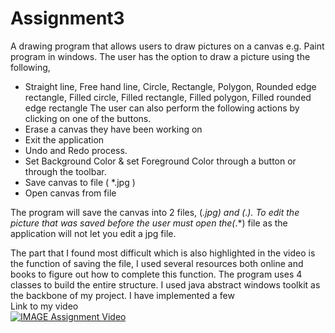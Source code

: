 # Assignment3
A drawing program that allows users to draw pictures on a canvas e.g. Paint program in windows.
The user has the option to draw a picture using the following,
-	Straight line, Free hand line, Circle, Rectangle, Polygon, Rounded edge rectangle,
Filled circle, Filled rectangle, Filled polygon, Filled rounded edge rectangle
The user can also perform the following actions by clicking on one of the buttons.
-  Erase a canvas they have been working on
-  Exit the application
-	Undo and Redo process.
-	Set Background Color & set Foreground Color through a button or through the toolbar.
-	Save canvas to file ( *.jpg )
-	Open canvas from file 

The program will save the canvas into 2 files, (*.jpg) and (*.*). To edit the picture that was saved before the user must open the(*.*) file as the application will not let you edit a jpg file.

   
The part that I found most difficult which is also highlighted in the video is the function of saving the file, I used several resources both online and books to figure out how to complete this function.
The program uses 4 classes to build the entire structure.  I used java abstract windows toolkit as the backbone of my project.  I have implemented a few 
<br />
Link to my video
<br />
[![IMAGE Assignment Video](https://img.youtube.com/vi/8P9bBii95MU/0.jpg)](https://www.youtube.com/watch?v=8P9bBii95MU)
